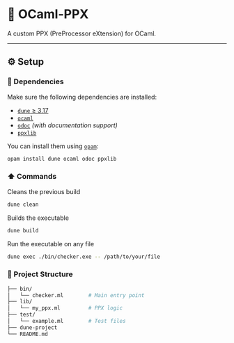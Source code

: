# 🐫 OCaml-PPX

A custom PPX (PreProcessor eXtension) for OCaml.

---

## ⚙️ Setup

### 🔗 Dependencies

Make sure the following dependencies are installed:

- [`dune` ≥ 3.17](https://dune.build/)
- [`ocaml`](https://ocaml.org/)
- [`odoc`](https://ocaml.org/p/odoc) *(with documentation support)*
- [`ppxlib`](https://github.com/ocaml-ppx/ppxlib)

You can install them using [`opam`](https://opam.ocaml.org/):

```bash
opam install dune ocaml odoc ppxlib
```

### ⬆️ Commands

Cleans the previous build
```bash
dune clean
```

Builds the executable
```bash
dune build
```

Run the executable on any file
```bash
dune exec ./bin/checker.exe -- /path/to/your/file
```

### 📂 Project Structure
```bash
├── bin/
│   └── checker.ml        # Main entry point
├── lib/
│   └── my_ppx.ml         # PPX logic
├── test/
│   └── example.ml        # Test files
├── dune-project
└── README.md
```
